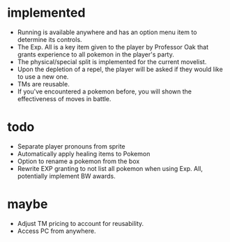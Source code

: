 # implemented
* Running is available anywhere and has an option menu item to determine its controls.
* The Exp. All is a key item given to the player by Professor Oak that grants experience to all pokemon in the player's party.
* The physical/special split is implemented for the current movelist.
* Upon the depletion of a repel, the player will be asked if they would like to use a new one.
* TMs are reusable.
* If you've encountered a pokemon before, you will shown the effectiveness of moves in battle.

# todo
* Separate player pronouns from sprite
* Automatically apply healing items to Pokemon
* Option to rename a pokemon from the box
* Rewrite EXP granting to not list all pokemon when using Exp. All, potentially implement BW awards.

# maybe
* Adjust TM pricing to account for reusability.
* Access PC from anywhere.